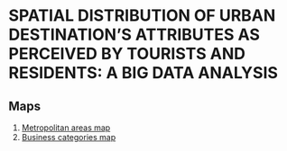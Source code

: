 # SPATIAL DISTRIBUTION OF URBAN DESTINATION’S ATTRIBUTES AS PERCEIVED BY TOURISTS AND RESIDENTS: A BIG DATA ANALYSIS



## Maps

1. [Metropolitan areas map](https://oromerob.github.io/spatial_distribution_tourist_perception/spatial_distribution_tourist_perception/320_data_cleaning/323_pre_metropolitan_areas_map/map/index.html)
1. [Business categories map](https://oromerob.github.io/spatial_distribution_tourist_perception/spatial_distribution_tourist_perception/320_data_cleaning/325_pre_business_categories_map/map/index.html)
